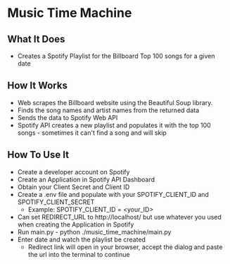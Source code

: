 # Music Time Machine

## What It Does
- Creates a Spotify Playlist for the Billboard Top 100 songs for a given date

## How It Works
- Web scrapes the Billboard website using the Beautiful Soup library.
- Finds the song names and artist names from the returned data
- Sends the data to Spotify Web API
- Spotify API creates a new playlist and populates it with the top 100 songs - sometimes it can't find a song and will skip

## How To Use It
- Create a developer account on Spotify
- Create an Application in Spotify API Dashboard
- Obtain your Client Secret and Client ID
- Create a .env file and populate with your SPOTIFY_CLIENT_ID and SPOTIFY_CLIENT_SECRET 
  - Example: SPOTIFY_CLIENT_ID = <your_ID>
- Can set REDIRECT_URL to http://localhost/ but use whatever you used when creating the Application in Spotify
- Run main.py - python ./music_time_machine/main.py
- Enter date and watch the playlist be created
  - Redirect link will open in your browser, accept the dialog and paste the url into the terminal to continue
